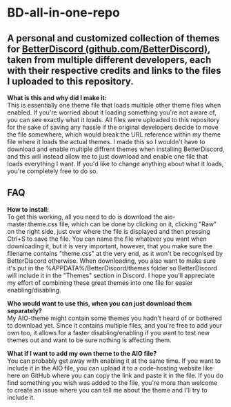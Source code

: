 # BD-all-in-one-repo
<h2>A personal and customized collection of themes for <a href="https://github.com/BetterDiscord/BetterDiscord">BetterDiscord (github.com/BetterDiscord)</a>, taken from multiple different developers, each with their respective credits and links to the files I uploaded to this repository.</h2>

<b>What is this and why did I make it:</b><br>
This is essentially one theme file that loads multiple other theme files when enabled. If you're worried about it loading something you're not aware of, you can see exactly what it loads. All files were uploaded to this repository for the sake of saving any hassle if the original developers decide to move the file somewhere, which would break the URL reference within my theme file where it loads the actual themes. I made this so I wouldn't have to download and enable multiple diffrent themes when installing BetterDiscord, and this will instead allow me to just download and enable one file that loads everything I want. If you'd like to change anything about what it loads, you're completely free to do so.<br>

<h2>FAQ</h2>
<b>How to install:</b><br>
To get this working, all you need to do is download the aio-master.theme.css file, which can be done by clicking on it, clicking "Raw" on the right side, just over where the file is displayed and then pressing Ctrl+S to save the file. You can name the file whatever you want when downloading it, but it is very important, however, that you make sure the filename contains "theme.css" at the very end, as it won't be recognised by BetterDiscord otherwise. When downloading, you also want to make sure it's put in the %APPDATA%/BetterDiscord/themes folder so BetterDiscord will include it in the "Themes" section in Discord. I hope you'll appreciate my effort of combining these great themes into one file for easier enabling/disabling.

<b>Who would want to use this, when you can just download them separately?</b><br>
My AIO-theme might contain some themes you hadn't heard of or bothered to download yet. Since it contains multiple files, and you're free to add your own too, it allows for a faster disabling/enabling if you want to test new themes out and want to be sure nothing is affecting them.<br>

<b>What if I want to add my own theme to the AIO file?</b><br>
You can probably get away with enabling it at the same time. If you want to include it in the AIO file, you can upload it to a code-hosting website like here on GitHub where you can copy the link and paste it in the file. If you do find something you wish was added to the file, you're more than welcome to create an issue where you can tell me about the theme and I'll try to include it.
